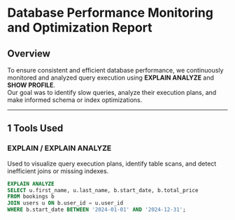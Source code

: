 # Database Performance Monitoring and Optimization Report

## Overview
To ensure consistent and efficient database performance, we continuously monitored and analyzed query execution using **EXPLAIN ANALYZE** and **SHOW PROFILE**.  
Our goal was to identify slow queries, analyze their execution plans, and make informed schema or index optimizations.

---

## 1 Tools Used

### EXPLAIN / EXPLAIN ANALYZE
Used to visualize query execution plans, identify table scans, and detect inefficient joins or missing indexes.

```sql
EXPLAIN ANALYZE
SELECT u.first_name, u.last_name, b.start_date, b.total_price
FROM bookings b
JOIN users u ON b.user_id = u.user_id
WHERE b.start_date BETWEEN '2024-01-01' AND '2024-12-31';
